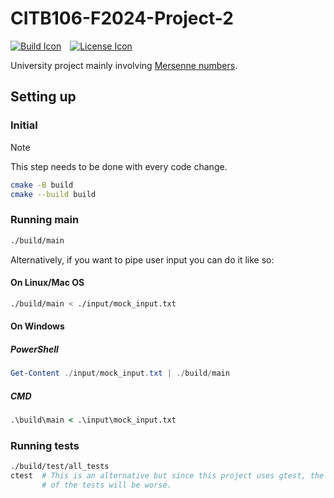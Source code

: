 # CITB106-F2024-Project-2

[![Build Icon]][Build Status]&emsp;[![License Icon]][LICENSE]

[Build Icon]: https://img.shields.io/github/actions/workflow/status/1git2clone/CITB106-F2024-Project-2/actions
[Build Status]: https://github.com/1git2clone/CITB106-F2024-Project-2/actions?query=branch%3Amain
[License Icon]: https://img.shields.io/badge/license-MIT-blue.svg
[LICENSE]: LICENSE

University project mainly involving [Mersenne numbers](https://en.wikipedia.org/wiki/Mersenne_prime).

## Setting up

### Initial

> [!NOTE]
> This step needs to be done with every code change.

```sh
cmake -B build
cmake --build build
```

### Running main

```sh
./build/main
```

Alternatively, if you want to pipe user input you can do it like so:

#### On Linux/Mac OS

```sh
./build/main < ./input/mock_input.txt
```

#### On Windows

##### PowerShell

```powershell
Get-Content ./input/mock_input.txt | ./build/main
```

##### CMD

```cmd
.\build\main < .\input\mock_input.txt
```

### Running tests

```sh
./build/test/all_tests
ctest  # This is an alternative but since this project uses gtest, the display
       # of the tests will be worse.
```
